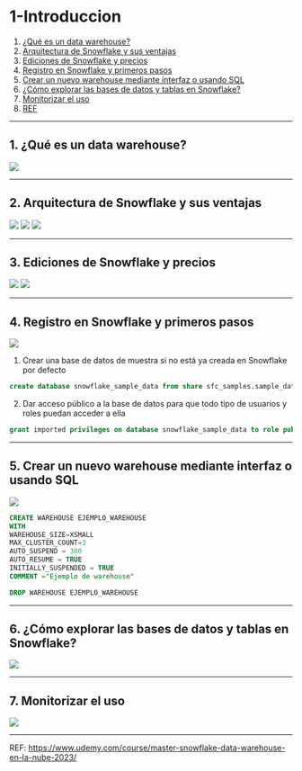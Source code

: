 # 1-Introduccion
1. [¿Qué es un data warehouse?](#schema1)
2. [Arquitectura de Snowflake y sus ventajas](#schema2)
3. [Ediciones de Snowflake y precios](#schema3)
4. [Registro en Snowflake y primeros pasos](#schema4)
5. [Crear un nuevo warehouse mediante interfaz o usando SQL](#schema5)
6. [ ¿Cómo explorar las bases de datos y tablas en Snowflake?](#schema6)
7. [Monitorizar el uso](#schema7)
8. [REF](#schemaref)


<hr>

<a name="schema1"></a>

## 1. ¿Qué es un data warehouse?
![](./img/intro.png)

<hr>

<a name="schema2"></a>

## 2. Arquitectura de Snowflake y sus ventajas
![](./img/intro_2.png)
![](./img/intro_3.png)
![](./img/intro_4.png)


<hr>

<a name="schema3"></a>

## 3. Ediciones de Snowflake y precios

![](./img/intro_5.png)
![](./img/intro_6.png)

<hr>

<a name="schema4"></a>

## 4. Registro en Snowflake y primeros pasos
![](./img/intro_7.png)
1. Crear una base de datos de muestra si no está ya creada en Snowflake por defecto
```sql
create database snowflake_sample_data from share sfc_samples.sample_data;
```
2. Dar acceso público a la base de datos para que todo tipo de usuarios y roles puedan acceder a ella
```sql
grant imported privileges on database snowflake_sample_data to role public;
```

<hr>

<a name="schema5"></a>

## 5. Crear un nuevo warehouse mediante interfaz o usando SQL
![](./img/intro_8.png)

```sql
CREATE WAREHOUSE EJEMPLO_WAREHOUSE
WITH
WAREHOUSE_SIZE=XSMALL
MAX_CLUSTER_COUNT=3
AUTO_SUSPEND = 300
AUTO_RESUME = TRUE
INITIALLY_SUSPENDED = TRUE
COMMENT ="Ejemplo de warehouse"

DROP WAREHOUSE EJEMPLO_WAREHOUSE
```

<hr>

<a name="schema6"></a>

## 6. ¿Cómo explorar las bases de datos y tablas en Snowflake?

![](./img/intro_9.png)

<hr>

<a name="schema7"></a>

## 7. Monitorizar el uso
![](./img/intro_10.png)


<hr>

<a name="schemaref"></a>

REF:
https://www.udemy.com/course/master-snowflake-data-warehouse-en-la-nube-2023/